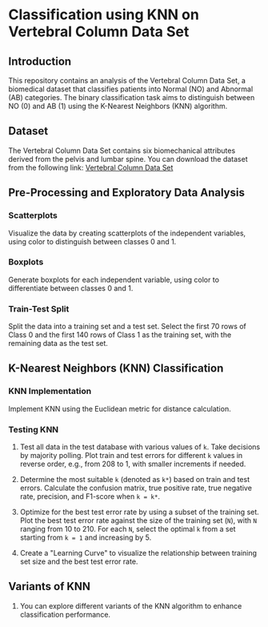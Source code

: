 # Classification using KNN on Vertebral Column Data Set

## Introduction
This repository contains an analysis of the Vertebral Column Data Set, a biomedical dataset that classifies patients into Normal (NO) and Abnormal (AB) categories. The binary classification task aims to distinguish between NO (0) and AB (1) using the K-Nearest Neighbors (KNN) algorithm. 

## Dataset
The Vertebral Column Data Set contains six biomechanical attributes derived from the pelvis and lumbar spine. You can download the dataset from the following link:
[Vertebral Column Data Set](https://archive.ics.uci.edu/ml/datasets/Vertebral+Column)

## Pre-Processing and Exploratory Data Analysis
### Scatterplots
Visualize the data by creating scatterplots of the independent variables, using color to distinguish between classes 0 and 1.

### Boxplots
Generate boxplots for each independent variable, using color to differentiate between classes 0 and 1.

### Train-Test Split
Split the data into a training set and a test set. Select the first 70 rows of Class 0 and the first 140 rows of Class 1 as the training set, with the remaining data as the test set.

## K-Nearest Neighbors (KNN) Classification
### KNN Implementation
Implement KNN using the Euclidean metric for distance calculation.

### Testing KNN
1. Test all data in the test database with various values of `k`. Take decisions by majority polling. Plot train and test errors for different `k` values in reverse order, e.g., from 208 to 1, with smaller increments if needed.

2. Determine the most suitable `k` (denoted as `k*`) based on train and test errors. Calculate the confusion matrix, true positive rate, true negative rate, precision, and F1-score when `k = k*`.

3. Optimize for the best test error rate by using a subset of the training set. Plot the best test error rate against the size of the training set (`N`), with `N` ranging from 10 to 210. For each `N`, select the optimal `k` from a set starting from `k = 1` and increasing by 5.

4. Create a "Learning Curve" to visualize the relationship between training set size and the best test error rate.

## Variants of KNN
1. You can explore different variants of the KNN algorithm to enhance classification performance.



